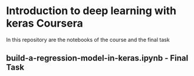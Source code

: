 # Introduction to deep learning with keras Coursera

In this repository are the notebooks of the course and the final task

## build-a-regression-model-in-keras.ipynb - Final Task
